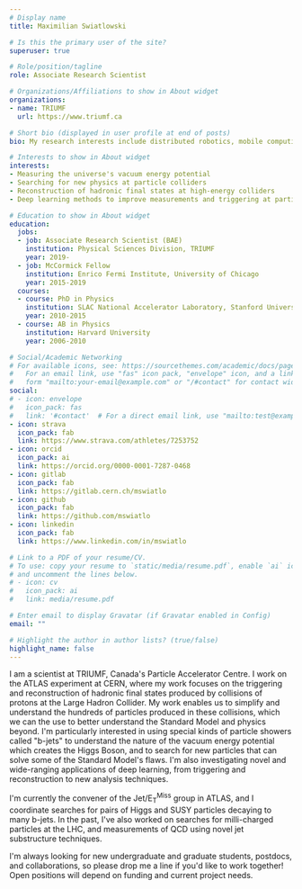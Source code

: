 ```yaml
---
# Display name
title: Maximilian Swiatlowski

# Is this the primary user of the site?
superuser: true

# Role/position/tagline
role: Associate Research Scientist

# Organizations/Affiliations to show in About widget
organizations:
- name: TRIUMF
  url: https://www.triumf.ca

# Short bio (displayed in user profile at end of posts)
bio: My research interests include distributed robotics, mobile computing and programmable matter.

# Interests to show in About widget
interests:
- Measuring the universe's vacuum energy potential
- Searching for new physics at particle colliders
- Reconstruction of hadronic final states at high-energy colliders
- Deep learning methods to improve measurements and triggering at particle detectors

# Education to show in About widget
education:
  jobs: 
  - job: Associate Research Scientist (BAE)
    institution: Physical Sciences Division, TRIUMF
    year: 2019- 
  - job: McCormick Fellow
    institution: Enrico Fermi Institute, University of Chicago
    year: 2015-2019
  courses:
  - course: PhD in Physics
    institution: SLAC National Accelerator Laboratory, Stanford University
    year: 2010-2015
  - course: AB in Physics
    institution: Harvard University
    year: 2006-2010

# Social/Academic Networking
# For available icons, see: https://sourcethemes.com/academic/docs/page-builder/#icons
#   For an email link, use "fas" icon pack, "envelope" icon, and a link in the
#   form "mailto:your-email@example.com" or "/#contact" for contact widget.
social:
# - icon: envelope
#   icon_pack: fas
#   link: '#contact'  # For a direct email link, use "mailto:test@example.org".
- icon: strava
  icon_pack: fab
  link: https://www.strava.com/athletes/7253752
- icon: orcid
  icon_pack: ai
  link: https://orcid.org/0000-0001-7287-0468
- icon: gitlab
  icon_pack: fab
  link: https://gitlab.cern.ch/mswiatlo
- icon: github
  icon_pack: fab
  link: https://github.com/mswiatlo
- icon: linkedin
  icon_pack: fab
  link: https://www.linkedin.com/in/mswiatlo

# Link to a PDF of your resume/CV.
# To use: copy your resume to `static/media/resume.pdf`, enable `ai` icons in `params.toml`, 
# and uncomment the lines below.
# - icon: cv
#   icon_pack: ai
#   link: media/resume.pdf

# Enter email to display Gravatar (if Gravatar enabled in Config)
email: ""

# Highlight the author in author lists? (true/false)
highlight_name: false
---
```


I am a scientist at TRIUMF, Canada's Particle Accelerator Centre. I work on the ATLAS experiment at CERN, where my work focuses on the triggering and reconstruction of hadronic final states produced by collisions of protons at the Large Hadron Collider. My work enables us to simplify and understand the hundreds of particles produced in these collisions, which we can the use to better understand the Standard Model and physics beyond. I'm particularly interested in using special kinds of particle showers called "b-jets" to understand the nature of the vacuum energy potential which creates the Higgs Boson, and to search for new particles that can solve some of the Standard Model's flaws. I'm also investigating novel and wide-ranging applications of deep learning, from triggering and reconstruction to new analysis techniques. 

I'm currently the convener of the Jet/E<sub>T</sub><sup>Miss</sup> group in ATLAS, and I coordinate searches for pairs of Higgs and SUSY particles decaying to many b-jets. In the past, I've also worked on searches for milli-charged particles at the LHC, and measurements of QCD using novel jet substructure techniques.

I'm always looking for new undergraduate and graduate students, postdocs, and collaborations, so please drop me a line if you'd like to work together! Open positions will depend on funding and current project needs.
